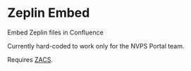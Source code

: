 # Zeplin Embed 

Embed Zeplin files in Confluence

Currently hard-coded to work only for the NVPS Portal team.

Requires [ZACS](https://github.com/CarlosBonetti/zacs).
